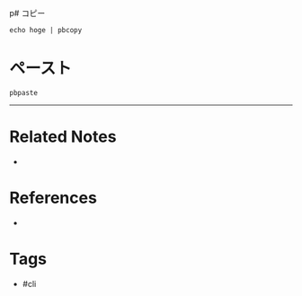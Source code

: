 p# コピー
```
echo hoge | pbcopy
```

# ペースト
```
pbpaste
```

---
# Related Notes
- 

# References
- 

# Tags
- #cli 